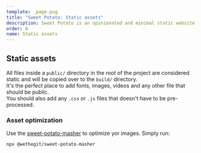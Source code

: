 ```yaml
---
template: _page.pug
title: "Sweet Potato: Static assets"
description: Sweet Potato is an opinionated and minimal static website generator, by We The Collective.
order: 8
name: Static assets
---
```


## Static assets

All files inside a `public/` directory in the root of the project are considered static and will be copied over to the `build/` directory.  
It's the perfect place to add fonts, images, videos and any other file that should be public.  
You should also add any `.css` or `.js` files that doesn't have to be pre-processed.

### Asset optimization

Use the [sweet-potato-masher](https://github.com/wethegit/sweet-potato/tree/main/masher) to optimize yor images. Simply run:

```sh
npx @wethegit/sweet-potato-masher
```
